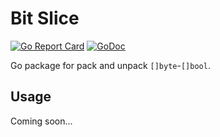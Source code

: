 # Bit Slice
[![Go Report Card](https://goreportcard.com/badge/github.com/vitalick/bitslice)](https://goreportcard.com/report/github.com/vitalick/bitslice)
[![GoDoc](https://godoc.org/github.com/vitalick/bitslice?status.svg)](https://godoc.org/github.com/vitalick/bitslice)

Go package for pack and unpack `[]byte`-`[]bool`.

## Usage

Coming soon...